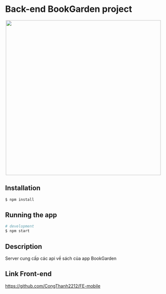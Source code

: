 # Back-end BookGarden project
<p align="center">
  <img width="500" src="https://media.istockphoto.com/id/1025274276/vi/vec-to/gi%C3%A1o-d%E1%BB%A5c.jpg?s=612x612&w=0&k=20&c=bCbcv4gYkMxL0qc3B_kdYUG1eaxP7g-uVCANWf6On0I=" alt="">
</p>

## Installation

```bash
$ npm install
```

## Running the app

```bash
# development
$ npm start
```

## Description
Server cung cấp các api về sách của app BookGarden

## Link Front-end
https://github.com/CongThanh2212/FE-mobile
